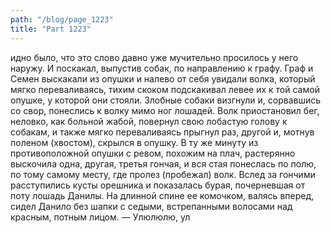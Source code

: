```yaml
---
path: "/blog/page_1223"
title: "Part 1223"
---
```


идно было, что это слово давно уже мучительно просилось у него наружу. И поскакал, выпустив собак, по направлению к графу.
Граф и Семен выскакали из опушки и налево от себя увидали волка, который мягко переваливаясь, тихим скоком подскакивал левее их к той самой опушке, у которой они стояли. Злобные собаки визгнули и, сорвавшись со свор, понеслись к волку мимо ног лошадей.
Волк приостановил бег, неловко, как больной жабой, повернул свою лобастую голову к собакам, и также мягко переваливаясь прыгнул раз, другой и, мотнув поленом (хвостом), скрылся в опушку. В ту же минуту из противоположной опушки с ревом, похожим на плач, растерянно выскочила одна, другая, третья гончая, и вся стая понеслась по полю, по тому самому месту, где пролез (пробежал) волк. Вслед за гончими расступились кусты орешника и показалась бурая, почерневшая от поту лошадь Данилы. На длинной спине ее комочком, валясь вперед, сидел Данило без шапки с седыми, встрепанными волосами над красным, потным лицом.
— Улюлюлю, ул
